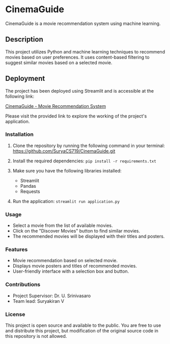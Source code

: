 # CinemaGuide

CinemaGuide is a movie recommendation system using machine learning.

## Description

This project utilizes Python and machine learning techniques to recommend movies based on user preferences. It uses content-based filtering to suggest similar movies based on a selected movie.

## Deployment

The project has been deployed using Streamlit and is accessible at the following link:

[CinemaGuide - Movie Recommendation System](https://cinemaguide-suryacs719.streamlit.app/)


Please visit the provided link to explore the working of the project's application.

### Installation

1. Clone the repository by running the following command in your terminal:
https://github.com/SuryaCS719/CinemaGuide.git

2. Install the required dependencies:
`pip install -r requirements.txt`
3. Make sure you have the following libraries installed:
    + Streamlit
    + Pandas
    + Requests
4. Run the application:
`streamlit run application.py`

### Usage
+ Select a movie from the list of available movies.
+ Click on the "Discover Movies" button to find similar movies.
+ The recommended movies will be displayed with their titles and posters.

### Features
+ Movie recommendation based on selected movie.
+ Displays movie posters and titles of recommended movies.
+ User-friendly interface with a selection box and button.

### Contributions
+ Project Supervisor: Dr. U. Srinivasaro
+ Team lead:          Suryakiran V

### License
This project is open source and available to the public. You are free to use and distribute this project, but modification of the original source code in this repository is not allowed.







